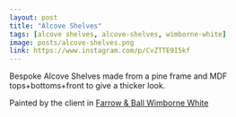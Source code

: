 ```yaml
---
layout: post
title: "Alcove Shelves"
tags: [alcove shelves, alcove-shelves, wimborne-white]
image: posts/alcove-shelves.png
link: https://www.instagram.com/p/CvZTTE9I5kf
---
```


Bespoke Alcove Shelves made from a pine frame and MDF tops+bottoms+front to give a thicker look.

Painted by the client in [Farrow & Ball Wimborne White](https://www.farrow-ball.com/paint-colours/wimborne-white)
